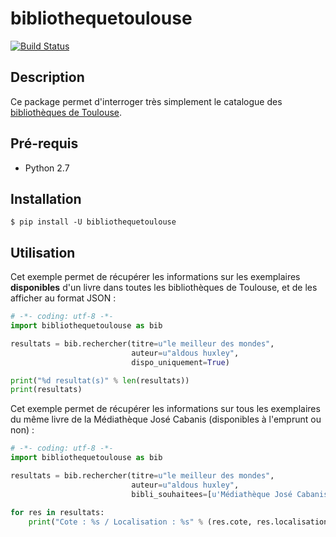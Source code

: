 bibliothequetoulouse
====================================

[![Build Status](https://travis-ci.org/thibdct/bibliotheque-toulouse-python.svg?branch=master)](https://travis-ci.org/thibdct/bibliotheque-toulouse-python)

## Description

Ce package permet d'interroger très simplement le catalogue des [bibliothèques de Toulouse](http://bibliotheque.toulouse.fr).
 
## Pré-requis

 - Python 2.7

## Installation

    $ pip install -U bibliothequetoulouse

## Utilisation

Cet exemple permet de récupérer les informations sur les exemplaires **disponibles** d'un livre dans toutes les bibliothèques de Toulouse, et de les afficher au format JSON :

```python
# -*- coding: utf-8 -*-
import bibliothequetoulouse as bib

resultats = bib.rechercher(titre=u"le meilleur des mondes",
                           auteur=u"aldous huxley",
                           dispo_uniquement=True)

print("%d resultat(s)" % len(resultats))
print(resultats)
```

Cet exemple permet de récupérer les informations sur tous les exemplaires du même livre de la Médiathèque José Cabanis (disponibles à l'emprunt ou non) :

```python
# -*- coding: utf-8 -*-
import bibliothequetoulouse as bib

resultats = bib.rechercher(titre=u"le meilleur des mondes",
                           auteur=u"aldous huxley",
                           bibli_souhaitees=[u'Médiathèque José Cabanis'])

for res in resultats:
    print("Cote : %s / Localisation : %s" % (res.cote, res.localisation))
```